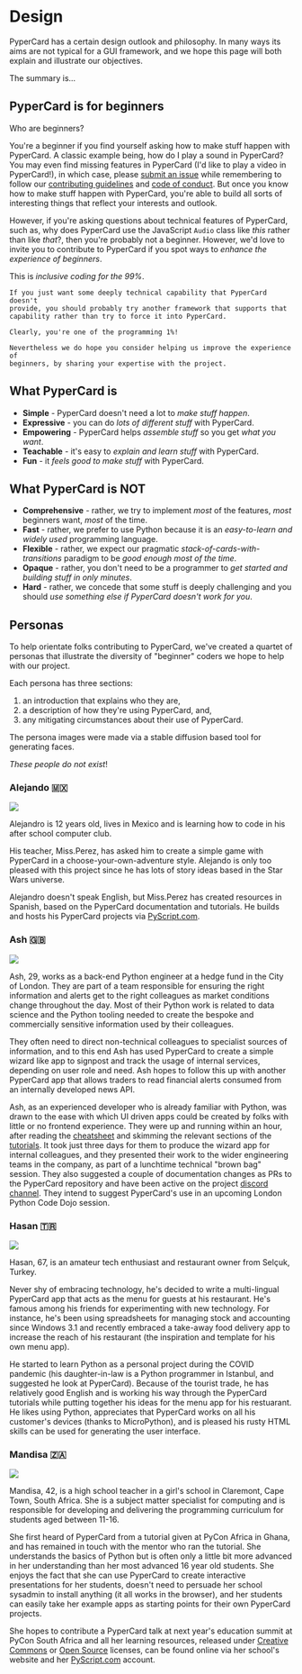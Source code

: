 # Design

PyperCard has a certain design outlook and philosophy. In many ways its aims
are not typical for a GUI framework, and we hope this page will both explain
and illustrate our objectives.

The summary is...

## PyperCard is for beginners

Who are beginners?

You're a beginner if you find yourself asking how to make stuff happen with
PyperCard. A classic example being, how do I play a sound in PyperCard? You may
even find missing features in PyperCard (I'd like to play a video in
PyperCard!), in which case, please
[submit an issue](https://github.com/pyscript/pypercard/issues/new) while
remembering to follow our [contributing guidelines](contributing.md) and
[code of conduct](code_of_conduct.md). But once you know how to make stuff
happen with PyperCard, you're able to build all sorts of interesting things
that reflect your interests and outlook.

However, if you're asking questions about technical features of PyperCard, such
as, why does PyperCard use the JavaScript `Audio` class
like _this_ rather than like _that_?, then you're probably not a beginner.
However, we'd love to invite you to contribute to PyperCard if you spot ways to
_enhance the experience of beginners_.

This is _inclusive coding for the 99%_.

```{tip}
If you just want some deeply technical capability that PyperCard doesn't
provide, you should probably try another framework that supports that
capability rather than try to force it into PyperCard.

Clearly, you're one of the programming 1%!

Nevertheless we do hope you consider helping us improve the experience of
beginners, by sharing your expertise with the project.
```

## What PyperCard is

* **Simple** - PyperCard doesn't need a lot to _make stuff happen_.
* **Expressive** - you can do _lots of different stuff_ with PyperCard.
* **Empowering** - PyperCard helps _assemble stuff_ so you get _what you want_.
* **Teachable** - it's easy to _explain and learn stuff_ with PyperCard. 
* **Fun** - it _feels good to make stuff_ with PyperCard.

## What PyperCard is NOT

* **Comprehensive** - rather, we try to implement _most_ of the features,
  _most_ beginners want, _most_ of the time.
* **Fast** - rather, we prefer to use Python because it is an _easy-to-learn
  and widely used_ programming language.
* **Flexible** - rather, we expect our pragmatic
  _stack-of-cards-with-transitions_ paradigm to be _good enough most of the
  time_.
* **Opaque** - rather, you don't need to be a programmer to _get started and
  building stuff in only minutes_.
* **Hard** - rather, we concede that some stuff is deeply challenging and you
  should _use something else if PyperCard doesn't work for you_.

## Personas

To help orientate folks contributing to PyperCard, we've created a quartet of
personas that illustrate the diversity of "beginner" coders we hope to help
with our project.

Each persona has three sections:

1. an introduction that explains who they are,
2. a description of how they're using PyperCard, and,
3. any mitigating circumstances about their use of PyperCard.

The persona images were made via a stable diffusion based tool for generating
faces.

_These people do not exist_!

### Alejando 🇲🇽
![](_static/persona_alejandro.png)

Alejandro is 12 years old, lives in Mexico and is learning how to code in his
after school computer club.

His teacher, Miss.Perez, has asked him to create a simple game with PyperCard
in a choose-your-own-adventure style. Alejando is only too pleased with this
project since he has lots of story ideas based in the Star Wars universe.

Alejandro doesn't speak English, but Miss.Perez has created resources in
Spanish, based on the PyperCard documentation and tutorials. He builds and
hosts his PyperCard projects via [PyScript.com](https://pyscript.com/).

### Ash 🇬🇧
![](_static/persona_ash.png)

Ash, 29, works as a back-end Python engineer at a hedge fund in the City of
London. They are part of a team responsible for ensuring the right information
and alerts get to the right colleagues as market conditions change throughout
the day. Most of their Python work is related to data science and the Python
tooling needed to create the bespoke and commercially sensitive information
used by their colleagues.

They often need to direct non-technical colleagues to specialist sources of
information, and to this end Ash has used PyperCard to create a simple wizard
like app to signpost and track the usage of internal services, depending on
user role and need. Ash hopes to follow this up with another PyperCard app that
allows traders to read financial alerts consumed from an internally developed
news API.

Ash, as an experienced developer who is already familiar with Python, was drawn
to the ease with which UI driven apps could be created by folks with little or
no frontend experience. They were up and running within an hour, after reading
the [cheatsheet](cheatsheet.md) and skimming the relevant sections of the
[tutorials](tutorials.md). It took just three days for them to produce the
wizard app for internal colleagues, and they presented their work to the wider
engineering teams in the company, as part of a lunchtime technical "brown bag"
session. They also suggested a couple of documentation changes as PRs to the
PyperCard repository and have been active on the project
[discord channel](https://discord.gg/TKyjvSynTP). They intend to suggest
PyperCard's use in an upcoming London Python Code Dojo session.

### Hasan 🇹🇷
![](_static/persona_hasan.png)

Hasan, 67, is an amateur tech enthusiast and restaurant owner from Selçuk,
Turkey.

Never shy of embracing technology, he's decided to write a multi-lingual
PyperCard app that acts as the menu for guests at his restaurant. He's famous
among his friends for experimenting with new technology. For instance, he's
been using spreadsheets for managing stock and accounting since Windows 3.1 and
recently embraced a take-away food delivery app to increase the reach
of his restaurant (the inspiration and template for his own menu
app).

He started to learn Python as a personal project during the COVID
pandemic (his daughter-in-law is a Python programmer in Istanbul, and suggested
he look at PyperCard). Because of the tourist trade, he has relatively good
English and is working his
way through the PyperCard tutorials while putting together his ideas for the
menu app for his restuarant. He likes using Python, appreciates that
PyperCard works on all his customer's devices (thanks to MicroPython), and is
pleased his rusty HTML skills can be used for generating the user interface.

### Mandisa 🇿🇦
![](_static/persona_mandisa.png)

Mandisa, 42, is a high school teacher in a girl's school in Claremont, Cape
Town, South Africa. She is a subject matter specialist for computing and is
responsible for developing and delivering the programming curriculum for
students aged between 11-16.

She first heard of PyperCard from a tutorial given at PyCon Africa in
Ghana, and has remained in touch with the mentor who ran the tutorial. She
understands the basics of Python but is often only a little bit more advanced
in her understanding than her most advanced 16 year old students. She enjoys
the fact that she can use PyperCard to create interactive presentations for her
students, doesn't need to persuade her school sysadmin to install anything (it
all works in the browser), and her students can easily take her example apps
as starting points for their own PyperCard projects.

She hopes to contribute a PyperCard talk at next year's education summit at
PyCon South Africa and all her learning resources, released under
[Creative Commons](https://creativecommons.org/) or
[Open Source](https://opensource.org/) licenses, can be found online via her
school's website and her [PyScript.com](https://pyscript.com/) account.

